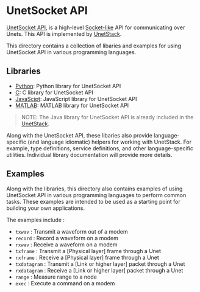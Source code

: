 # UnetSocket API

[UnetSocket API](https://unetstack.net/handbook/unet-handbook_unetsocket_api.html), is a high-level [Socket-like](https://en.wikipedia.org/wiki/Network_socket) API for communicating over Unets. This API is implemented by [UnetStack](https://unetstack.net/).

This directory contains a collection of libaries and examples for using UnetSocket API in various programming languages.

## Libraries

- [Python](python/): Python library for UnetSocket API
- [C](c/): C library for UnetSocket API
- [JavaScipt](js/): JavaScript library for UnetSocket API
- [MATLAB](matlab/): MATLAB library for UnetSocket API

> NOTE: The Java library for UnetSocket API is already included in the [UnetStack](https://unetstack.net/).

Along with the UnetSocket API, these libaries also provide language-specific (and language idiomatic) helpers for working with UnetStack. For example, type definitions, service definitions, and other language-specific utilities. Individual library documentation will provide more details.

## Examples

Along with the libraries, this directory also contains examples of using UnetSocket API in various programming languages to perform common tasks. These examples are intended to be used as a starting point for building your own applications.

The examples include :

- `txwav` : Transmit a waveform out of a modem
- `record` : Record a waveform on a modem
- `rxwav` : Receive a waveform on a modem
- `txframe` : Transmit a [Physical layer] frame through a Unet
- `rxframe` : Receive a [Physical layer] frame through a Unet
- `txdatagram` : Transmit a [Link or higher layer] packet through a Unet
- `rxdatagram` : Receive a [Link or higher layer] packet through a Unet
- `range` : Measure range to a node
- `exec` : Execute a command on a modem
<!-- - `ping` : Ping a node over a Unet -->
<!-- - `discover` : Discover nodes in the network -->